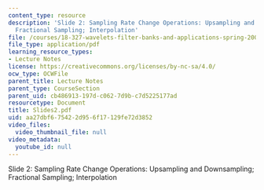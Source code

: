 ```yaml
---
content_type: resource
description: 'Slide 2: Sampling Rate Change Operations: Upsampling and Downsampling;
  Fractional Sampling; Interpolation'
file: /courses/18-327-wavelets-filter-banks-and-applications-spring-2003/aa27dbf675422d956f17129fe72d3852_Slides2.pdf
file_type: application/pdf
learning_resource_types:
- Lecture Notes
license: https://creativecommons.org/licenses/by-nc-sa/4.0/
ocw_type: OCWFile
parent_title: Lecture Notes
parent_type: CourseSection
parent_uid: cb486913-197d-c062-7d9b-c7d5225177ad
resourcetype: Document
title: Slides2.pdf
uid: aa27dbf6-7542-2d95-6f17-129fe72d3852
video_files:
  video_thumbnail_file: null
video_metadata:
  youtube_id: null
---
```

Slide 2: Sampling Rate Change Operations: Upsampling and Downsampling; Fractional Sampling; Interpolation
